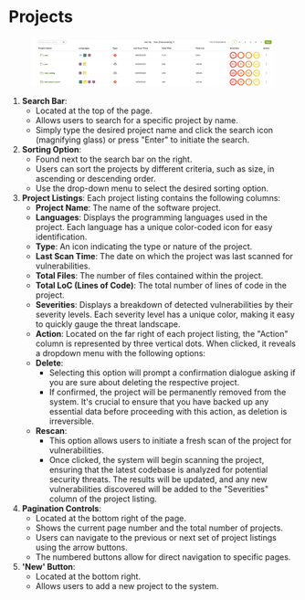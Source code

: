 # Projects

<figure><img src="../../.gitbook/assets/image (20).png" alt=""><figcaption></figcaption></figure>

1. **Search Bar**:
   * Located at the top of the page.
   * Allows users to search for a specific project by name.
   * Simply type the desired project name and click the search icon (magnifying glass) or press "Enter" to initiate the search.
2. **Sorting Option**:
   * Found next to the search bar on the right.
   * Users can sort the projects by different criteria, such as size, in ascending or descending order.
   * Use the drop-down menu to select the desired sorting option.
3. **Project Listings**: Each project listing contains the following columns:
   * **Project Name**: The name of the software project.
   * **Languages**: Displays the programming languages used in the project. Each language has a unique color-coded icon for easy identification.
   * **Type**: An icon indicating the type or nature of the project.
   * **Last Scan Time**: The date on which the project was last scanned for vulnerabilities.
   * **Total Files**: The number of files contained within the project.
   * **Total LoC (Lines of Code)**: The total number of lines of code in the project.
   * **Severities**: Displays a breakdown of detected vulnerabilities by their severity levels. Each severity level has a unique color, making it easy to quickly gauge the threat landscape.
   * **Action**: Located on the far right of each project listing, the "Action" column is represented by three vertical dots. When clicked, it reveals a dropdown menu with the following options:
   * **Delete**:
     * Selecting this option will prompt a confirmation dialogue asking if you are sure about deleting the respective project.
     * If confirmed, the project will be permanently removed from the system. It's crucial to ensure that you have backed up any essential data before proceeding with this action, as deletion is irreversible.
   * **Rescan**:
     * This option allows users to initiate a fresh scan of the project for vulnerabilities.
     * Once clicked, the system will begin scanning the project, ensuring that the latest codebase is analyzed for potential security threats. The results will be updated, and any new vulnerabilities discovered will be added to the "Severities" column of the project listing.
4. **Pagination Controls**:
   * Located at the bottom right of the page.
   * Shows the current page number and the total number of projects.
   * Users can navigate to the previous or next set of project listings using the arrow buttons.
   * The numbered buttons allow for direct navigation to specific pages.
5. **'New' Button**:
   * Located at the bottom right.
   * Allows users to add a new project to the system.
